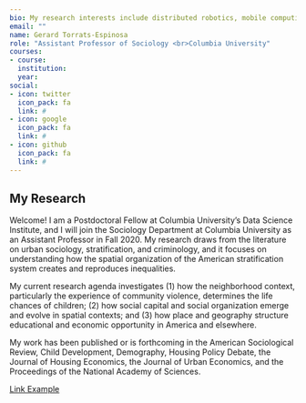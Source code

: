 ```yaml
---
bio: My research interests include distributed robotics, mobile computing and programmable matter.
email: ""
name: Gerard Torrats-Espinosa
role: "Assistant Professor of Sociology <br>Columbia University"
courses:
- course:
  institution: 
  year: 
social:
- icon: twitter
  icon_pack: fa
  link: #
- icon: google
  icon_pack: fa
  link: #
- icon: github
  icon_pack: fa
  link: #
---
```


## My Research

Welcome! I am a Postdoctoral Fellow at Columbia University’s Data Science Institute, and I will join the Sociology Department at Columbia University as an Assistant Professor in Fall 2020. My research draws from the literature on urban sociology, stratification, and criminology, and it focuses on understanding how the spatial  organization of the American stratification system creates and reproduces inequalities.

My current research agenda investigates (1) how the neighborhood context, particularly the experience of community violence, determines the life chances of children; (2) how social capital and social organization emerge and evolve in spatial contexts; and (3) how place and geography structure educational and economic opportunity in America and elsewhere.

My work has been published or is forthcoming in the American Sociological Review, Child Development, Demography, Housing Policy Debate, the Journal of Housing Economics, the Journal of Urban Economics, and the Proceedings of the National Academy of Sciences.

[Link Example](#linkurlhere)